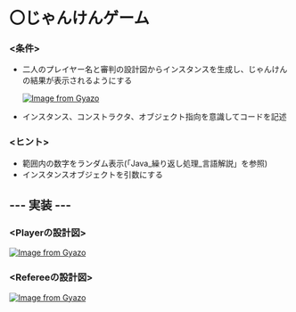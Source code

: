 # 〇じゃんけんゲーム
### <条件>
- 二人のプレイヤー名と審判の設計図からインスタンスを生成し、じゃんけんの結果が表示されるようにする
  
  [![Image from Gyazo](https://i.gyazo.com/0a0a5f3b19f8dc371258226f33ddc6e8.png)](https://gyazo.com/0a0a5f3b19f8dc371258226f33ddc6e8)
- インスタンス、コンストラクタ、オブジェクト指向を意識してコードを記述
### <ヒント>
- 範囲内の数字をランダム表示(「Java_繰り返し処理_言語解説」を参照)
- インスタンスオブジェクトを引数にする

## --- 実装 ---
### <Playerの設計図>
  [![Image from Gyazo](https://i.gyazo.com/434dccf65733cfc939b64faf0a80fa07.png)](https://gyazo.com/434dccf65733cfc939b64faf0a80fa07)
### <Refereeの設計図>
  [![Image from Gyazo](https://i.gyazo.com/e03c71687f07be0fbfd0ddb003e962a2.png)](https://gyazo.com/e03c71687f07be0fbfd0ddb003e962a2)
### 
